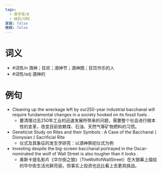 ```yaml
---
tags:
  - 首字母/B
  - 级别/GRE
掌握: false
模糊: false
---
```

# 词义
- #词性/n  酒神；狂欢；酒神节；酒神图；狂饮作乐的人
- #词性/adj   酒神的
# 例句
- Cleaning up the wreckage left by our250-year industrial bacchanal will require fundamental changes in a society hooked on its fossil fuels .
	- 要清理过去250年工业的迅速发展所带来的问题，需要整个社会进行根本性的变革，改变目前依赖煤、石油、天然气等矿物燃料的习惯。
- Geneticist Study on Rites and their Symbols : A Case of the Bacchanal ( Dionysian ) Sacrificial Rite
	- 仪式及其象征的发生学研究：以酒神祭祀仪式为例
- Investing despite the big-screen bacchanal portrayed in the Oscar-nominated the wolf of Wall Street is also tougher than it looks .
	- 奥斯卡提名影片《华尔街之狼》（TheWolfofWallStreet）在大银幕上描绘的华尔街生活光鲜亮丽，但事实上投资也远比看上去更具挑战。
